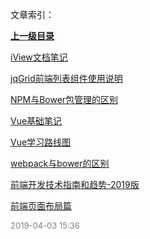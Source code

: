 文章索引：


**[上一级目录](/互联网技术/index.md)**

[iView文档笔记](/互联网技术/大前端/iView文档笔记.md)

[jqGrid前端列表组件使用说明](/互联网技术/大前端/jqGrid前端列表组件使用说明.md)

[NPM与Bower包管理的区别](/互联网技术/大前端/NPM与Bower包管理的区别.md)

[Vue基础笔记](/互联网技术/大前端/Vue基础笔记.md)

[Vue学习路线图](/互联网技术/大前端/Vue学习路线图.md)

[webpack与bower的区别](/互联网技术/大前端/webpack与bower的区别.md)

[前端开发技术指南和趋势-2019版](/互联网技术/大前端/前端开发技术指南和趋势-2019版.md)

[前端页面布局篇](/互联网技术/大前端/前端页面布局篇.md)


<font size=2 color='grey'> 2019-04-03 15:36 </font>